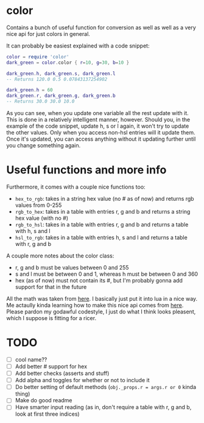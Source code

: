 # color
Contains a bunch of useful function for conversion as well as well as a very nice api for just colors in general.

It can probably be easiest explained with a code snippet:
```lua
color = require 'color'
dark_green = color.color { r=10, g=30, b=10 }

dark_green.h, dark_green.s, dark_green.l
-- Returns 120.0 0.5 0.07843137254902

dark_green.h = 60
dark_green.r, dark_green.g, dark_green.b
-- Returns 30.0 30.0 10.0
```
As you can see, when you update one variable all the rest update with it. This is done in a relatively intelligent 
manner, however. Should you, in the example of the code snippet, update h, s or l again, it won't try to update the 
other values. Only when you access non-hsl entries will it update them. Once it's updated, you can access anything 
without it updating further until you change something again.

# Useful functions and more info
Furthermore, it comes with a couple nice functions too:
- `hex_to_rgb`: takes in a string hex value (no # as of now) and returns rgb values from 0-255
- `rgb_to_hex`: takes in a table with entries r, g and b and returns a string hex value (with no #)
- `rgb_to_hsl`: takes in a table with entries r, g and b and returns a table with h, s and l
- `hsl_to_rgb`: takes in a table with entries h, s and l and returns a table with r, g and b

A couple more notes about the color class:
- r, g and b must be values between 0 and 255
- s and l must be between 0 and 1, whereas h must be between 0 and 360
- hex (as of now) must not contain its #, but I'm probably gonna add support for that in the future

All the math was taken from [here](https://www.niwa.nu/2013/05/math-behind-colorspace-conversions-rgb-hsl/). 
I basically just put it into lua in a nice way. Me actaully kinda learning how to make this nice api comes
from [here](https://ebens.me/post/implementing-proper-gettersetters-in-lua). Please pardon my godawful codestyle,
I just do what I think looks pleasent, which I suppose is fitting for a ricer.

# TODO
-[ ] cool name??
-[ ] Add better # support for hex
-[ ] Add better checks (asserts and stuff)
-[ ] Add alpha and toggles for whether or not to include it
-[ ] Do better setting of default methods (`obj._props.r = args.r or 0` kinda thing)
-[ ] Make do good readme
-[ ] Have smarter input reading (as in, don't require a table with r, g and b, look at first three indices)

